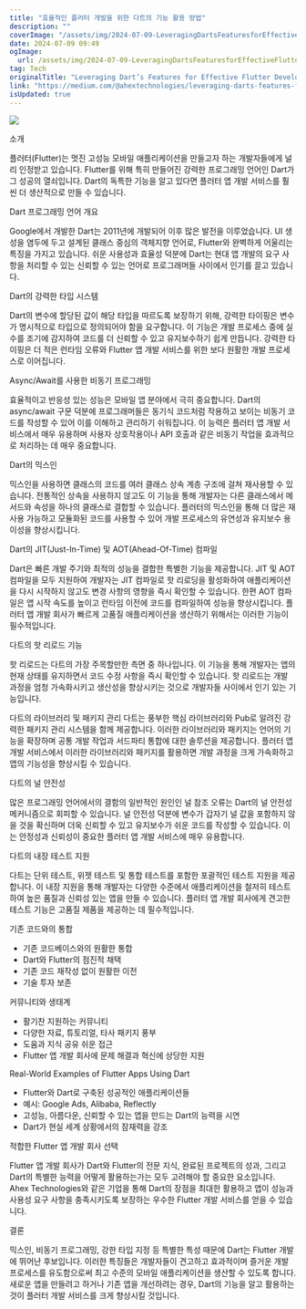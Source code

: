 ```yaml
---
title: "효율적인 플러터 개발을 위한 다트의 기능 활용 방법"
description: ""
coverImage: "/assets/img/2024-07-09-LeveragingDartsFeaturesforEffectiveFlutterDevelopment_0.png"
date: 2024-07-09 09:49
ogImage: 
  url: /assets/img/2024-07-09-LeveragingDartsFeaturesforEffectiveFlutterDevelopment_0.png
tag: Tech
originalTitle: "Leveraging Dart’s Features for Effective Flutter Development"
link: "https://medium.com/@ahextechnologies/leveraging-darts-features-for-effective-flutter-developmenta-b5dfbb03b2ef"
isUpdated: true
---
```





<img src="/assets/img/2024-07-09-LeveragingDartsFeaturesforEffectiveFlutterDevelopment_0.png" />

소개

플러터(Flutter)는 멋진 고성능 모바일 애플리케이션을 만들고자 하는 개발자들에게 널리 인정받고 있습니다. Flutter를 위해 특히 만들어진 강력한 프로그래밍 언어인 Dart가 그 성공의 열쇠입니다. Dart의 독특한 기능을 알고 있다면 플러터 앱 개발 서비스를 훨씬 더 생산적으로 만들 수 있습니다.

Dart 프로그래밍 언어 개요

<div class="content-ad"></div>

Google에서 개발한 Dart는 2011년에 개발되어 이후 많은 발전을 이루었습니다. UI 생성을 염두에 두고 설계된 클래스 중심의 객체지향 언어로, Flutter와 완벽하게 어울리는 특징을 가지고 있습니다. 쉬운 사용성과 효율성 덕분에 Dart는 현대 앱 개발의 요구 사항을 처리할 수 있는 신뢰할 수 있는 언어로 프로그래머들 사이에서 인기를 끌고 있습니다.

Dart의 강력한 타입 시스템

Dart의 변수에 할당된 값이 해당 타입을 따르도록 보장하기 위해, 강력한 타이핑은 변수가 명시적으로 타입으로 정의되어야 함을 요구합니다. 이 기능은 개발 프로세스 중에 실수를 조기에 감지하여 코드를 더 신뢰할 수 있고 유지보수하기 쉽게 만듭니다. 강력한 타이핑은 더 적은 런타임 오류와 Flutter 앱 개발 서비스를 위한 보다 원활한 개발 프로세스로 이어집니다.

Async/Await를 사용한 비동기 프로그래밍

<div class="content-ad"></div>

효율적이고 반응성 있는 성능은 모바일 앱 분야에서 극히 중요합니다. Dart의 async/await 구문 덕분에 프로그래머들은 동기식 코드처럼 작용하고 보이는 비동기 코드를 작성할 수 있어 이를 이해하고 관리하기 쉬워집니다. 이 능력은 플러터 앱 개발 서비스에서 매우 유용하며 사용자 상호작용이나 API 호출과 같은 비동기 작업을 효과적으로 처리하는 데 매우 중요합니다.

Dart의 믹스인

믹스인을 사용하면 클래스의 코드를 여러 클래스 상속 계층 구조에 걸쳐 재사용할 수 있습니다. 전통적인 상속을 사용하지 않고도 이 기능을 통해 개발자는 다른 클래스에서 메서드와 속성을 하나의 클래스로 결합할 수 있습니다. 플러터의 믹스인을 통해 더 많은 재사용 가능하고 모듈화된 코드를 사용할 수 있어 개발 프로세스의 유연성과 유지보수 용이성을 향상시킵니다.

Dart의 JIT(Just-In-Time) 및 AOT(Ahead-Of-Time) 컴파일

<div class="content-ad"></div>

Dart은 빠른 개발 주기와 최적의 성능을 결합한 특별한 기능을 제공합니다. JIT 및 AOT 컴파일을 모두 지원하여 개발자는 JIT 컴파일로 핫 리로딩을 활성화하여 애플리케이션을 다시 시작하지 않고도 변경 사항의 영향을 즉시 확인할 수 있습니다. 한편 AOT 컴파일은 앱 시작 속도를 높이고 런타임 이전에 코드를 컴파일하여 성능을 향상시킵니다. 플러터 앱 개발 회사가 빠르게 고품질 애플리케이션을 생산하기 위해서는 이러한 기능이 필수적입니다.

다트의 핫 리로드 기능

핫 리로드는 다트의 가장 주목할만한 측면 중 하나입니다. 이 기능을 통해 개발자는 앱의 현재 상태를 유지하면서 코드 수정 사항을 즉시 확인할 수 있습니다. 핫 리로드는 개발 과정을 엄청 가속화시키고 생산성을 향상시키는 것으로 개발자들 사이에서 인기 있는 기능입니다.

다트의 라이브러리 및 패키지 관리
다트는 풍부한 핵심 라이브러리와 Pub로 알려진 강력한 패키지 관리 시스템을 함께 제공합니다. 이러한 라이브러리와 패키지는 언어의 기능을 확장하며 공통 개발 작업과 서드파티 통합에 대한 솔루션을 제공합니다. 플러터 앱 개발 서비스에서 이러한 라이브러리와 패키지를 활용하면 개발 과정을 크게 가속화하고 앱의 기능성을 향상시킬 수 있습니다.

<div class="content-ad"></div>

다트의 널 안전성

많은 프로그래밍 언어에서의 결함의 일반적인 원인인 널 참조 오류는 Dart의 널 안전성 메커니즘으로 회피할 수 있습니다. 널 안전성 덕분에 변수가 갑자기 널 값을 포함하지 않을 것을 확신하며 더욱 신뢰할 수 있고 유지보수가 쉬운 코드를 작성할 수 있습니다. 이는 안정성과 신뢰성이 중요한 플러터 앱 개발 서비스에 매우 유용합니다.

다트의 내장 테스트 지원

다트는 단위 테스트, 위젯 테스트 및 통합 테스트를 포함한 포괄적인 테스트 지원을 제공합니다. 이 내장 지원을 통해 개발자는 다양한 수준에서 애플리케이션을 철저히 테스트하여 높은 품질과 신뢰성 있는 앱을 만들 수 있습니다. 플러터 앱 개발 회사에게 견고한 테스트 기능은 고품질 제품을 제공하는 데 필수적입니다.

<div class="content-ad"></div>

기존 코드와의 통합

- 기존 코드베이스와의 원활한 통합
- Dart와 Flutter의 점진적 채택
- 기존 코드 재작성 없이 원활한 이전
- 기술 투자 보존

커뮤니티와 생태계

- 활기찬 지원하는 커뮤니티
- 다양한 자료, 튜토리얼, 타사 패키지 풍부
- 도움과 지식 공유 쉬운 접근
- Flutter 앱 개발 회사에 문제 해결과 혁신에 상당한 지원

<div class="content-ad"></div>

Real-World Examples of Flutter Apps Using Dart

- Flutter와 Dart로 구축된 성공적인 애플리케이션들
- 예시: Google Ads, Alibaba, Reflectly
- 고성능, 아름다운, 신뢰할 수 있는 앱을 만드는 Dart의 능력을 시연
- Dart가 현실 세계 상황에서의 잠재력을 강조

적합한 Flutter 앱 개발 회사 선택

Flutter 앱 개발 회사가 Dart와 Flutter의 전문 지식, 완료된 프로젝트의 성과, 그리고 Dart의 특별한 능력을 어떻게 활용하는가는 모두 고려해야 할 중요한 요소입니다. Ahex Technologies와 같은 기업을 통해 Dart의 장점을 최대한 활용하고 앱이 성능과 사용성 요구 사항을 충족시키도록 보장하는 우수한 Flutter 개발 서비스를 얻을 수 있습니다.

<div class="content-ad"></div>

결론

믹스인, 비동기 프로그래밍, 강한 타입 지정 등 특별한 특성 때문에 Dart는 Flutter 개발에 뛰어난 후보입니다. 이러한 특징들은 개발자들이 견고하고 효과적이며 즐거운 개발 프로세스를 유도함으로써 최고 수준의 모바일 애플리케이션을 생산할 수 있도록 합니다. 새로운 앱을 만들려고 하거나 기존 앱을 개선하려는 경우, Dart의 기능을 알고 활용하는 것이 플러터 개발 서비스를 크게 향상시킬 것입니다.
